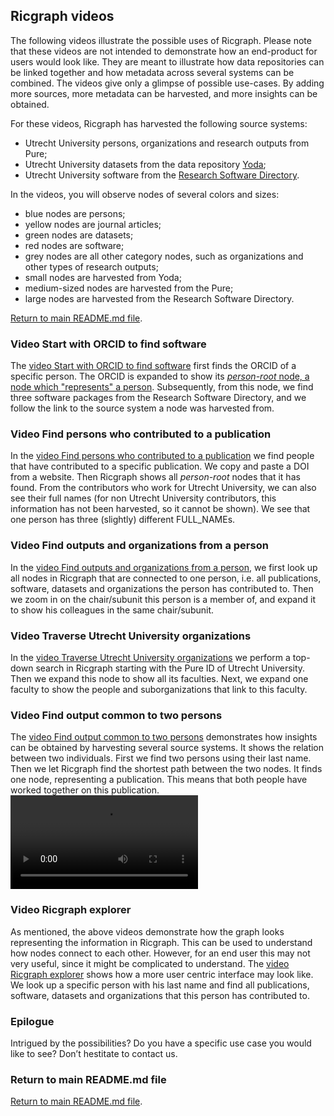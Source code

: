 ## Ricgraph videos

The following videos illustrate the possible uses of Ricgraph. 
Please note that these videos are not intended to demonstrate how an end-product 
for users would look like. They are meant to illustrate how data repositories can
be linked together and how metadata across several systems can be combined.
The videos give only a glimpse of possible use-cases. By adding more sources, 
more metadata can be harvested, and more insights can be obtained.

For these videos, Ricgraph has  harvested the following source systems:
* Utrecht University persons, organizations and research outputs from Pure;
* Utrecht University datasets
  from the data repository [Yoda](https://search.datacite.org/repositories/delft.uu);
* Utrecht University software
  from the [Research Software Directory](https://research-software-directory.org).

In the videos, you will observe nodes of several colors and sizes:
* blue nodes are persons;
* yellow nodes are journal articles;
* green nodes are datasets;
* red nodes are software;
* grey nodes are all other category nodes, such as organizations and other types of research outputs;
* small nodes are harvested from Yoda;
* medium-sized nodes are harvested from the Pure;
* large nodes are harvested from the Research Software Directory.

[Return to main README.md file](../README.md).

### Video Start with ORCID to find software
The [video Start with ORCID to find software](videos/ricgraph_find_software_from_orcid.mp4)
first finds the ORCID of a specific person. The ORCID is expanded to show its 
[*person-root* node, a node which "represents" a person](ricgraph_details.md#person-root-node-in-ricgraph).
Subsequently, from this node, we find three software packages from the Research
Software Directory, and we follow the link to the source system a node was harvested from.

### Video Find persons who contributed to a publication
In the [video Find persons who contributed to a 
publication](videos/ricgraph_find_persons_who_contributed_to_output.mp4)
we find people that have contributed to a specific publication. 
We copy and paste a DOI from a website. Then
Ricgraph shows all *person-root* nodes that it has found. From the contributors who work for Utrecht
University, we can also see their full names (for non Utrecht University contributors, this information
has not been harvested, so it cannot be shown). 
We see that one person has three (slightly) different FULL_NAMEs.

### Video Find outputs and organizations from a person
In the [video Find outputs and organizations from 
a person](video/ricgraph_find_outputs_and_organizations_from_person.mp4),
we first look up all nodes in Ricgraph that are connected to
one person, i.e. all publications, software, datasets and organizations the person has contributed to. 
Then we zoom in on the 
chair/subunit this person is a member of, and expand it to show his colleagues in the same chair/subunit.

### Video Traverse Utrecht University organizations
In the [video Traverse Utrecht University 
organizations](video/ricgraph_traverse_uu_organizations.mp4)
we perform a top-down search in Ricgraph starting with the Pure ID of Utrecht University. 
Then we expand this node to show all its faculties. 
Next, we expand one faculty to show the people and
suborganizations that link to this faculty.

### Video Find output common to two persons
The [video Find output common to two persons](video/ricgraph_find_output_common_to_2_persons.mp4)
demonstrates how insights can be obtained by harvesting several source systems. It shows the
relation between two individuals. First we find two persons using their last name. 
Then we let Ricgraph find the
shortest path between the two nodes. It finds one node, representing a publication. 
This means that both people have worked together on this publication.
<video src="video/ricgraph_find_output_common_to_2_persons.mp4">A video</video>

### Video Ricgraph explorer
As mentioned, the above videos demonstrate how the graph looks representing the information
in Ricgraph. This can be used to understand how nodes connect to each other.
However, for an end user this may not very useful, since it might be complicated to understand.
The [video Ricgraph explorer](video/to_be_done.mp4)
shows how a more user centric interface may look like. We look
up a specific person with his last name and find all publications, software, datasets and organizations 
that this person has contributed to.

### Epilogue
Intrigued by the possibilities? Do you have a specific use case you would like to see? 
Don’t hestitate to contact us.

### Return to main README.md file

[Return to main README.md file](../README.md).

